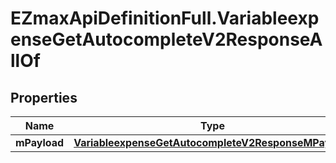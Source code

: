 # EZmaxApiDefinitionFull.VariableexpenseGetAutocompleteV2ResponseAllOf

## Properties

Name | Type | Description | Notes
------------ | ------------- | ------------- | -------------
**mPayload** | [**VariableexpenseGetAutocompleteV2ResponseMPayload**](VariableexpenseGetAutocompleteV2ResponseMPayload.md) |  | 


